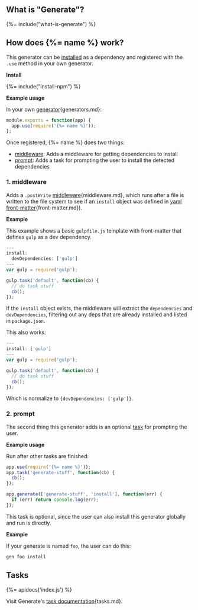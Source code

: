 ## What is "Generate"?
{%= include("what-is-generate") %}

## How does {%= name %} work?

This generator can be [installed](#install) as a dependency and registered with the `.use` method in your own generator.

**Install**

{%= include("install-npm") %}

**Example usage**

In your own [generator][docs]{generators.md}:

```js
module.exports = function(app) {
  app.use(require('{%= name %}'));
};
```

Once registered, {%= name %} does two things:

- [middleware](#middleware): Adds a middleware for getting dependencies to install
- [prompt](#prompt): Adds a task for prompting the user to install the detected dependencies

### 1. middleware

Adds a `.postWrite` [middleware][docs]{middleware.md}, which runs after a file is written to the file system to see if an `install` object was defined in [yaml front-matter][docs]{front-matter.md}).

**Example**

This example shows a basic `gulpfile.js` template with front-matter that defines `gulp` as a dev dependency.

```js
---
install:
  devDependencies: ['gulp']
---
var gulp = require('gulp');

gulp.task('default', function(cb) {
  // do task stuff
  cb();
});
```

If the `install` object exists, the middleware will extract the `dependencies` and `devDependencies`, filtering out any deps that are already installed and listed in `package.json`.

This also works:

```js
---
install: ['gulp']
---
var gulp = require('gulp');

gulp.task('default', function(cb) {
  // do task stuff
  cb();
});
```

Which is normalize to `{devDependencies: ['gulp']}`.

### 2. prompt

The second thing this generator adds is an optional [task](#tasks) for prompting the user.

**Example usage**

Run after other tasks are finished:

```js
app.use(require('{%= name %}'));
app.task('generate-stuff', function(cb) {
  cb();
});

app.generate(['generate-stuff', 'install'], function(err) {
  if (err) return console.log(err);
});
```

This task is optional, since the user can also install this generator globally and run is directly.

**Example**

If your generate is named `foo`, the user can do this:

```sh
gen foo install
```

## Tasks
{%= apidocs('index.js') %}

Visit Generate's [task documentation][docs]{tasks.md}.

[docs]: https://github.com/generate/generate/blob/master/docs/
